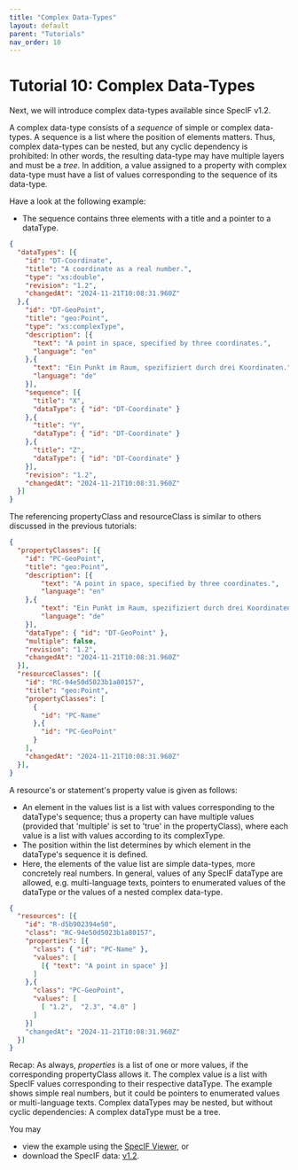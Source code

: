 ```yaml
---
title: "Complex Data-Types"
layout: default
parent: "Tutorials"
nav_order: 10
---
```


# Tutorial 10: Complex Data-Types

Next, we will introduce complex data-types available since SpecIF v1.2.

A complex data-type consists of a _sequence_ of simple or complex data-types. A sequence is a list where the position of elements matters.
Thus, complex data-types can be nested, but any cyclic dependency is prohibited: In other words, the resulting data-type may have multiple layers and must be a _tree_.
In addition, a value assigned to a property with complex data-type must have a list of values corresponding to the sequence of its data-type.

Have a look at the following example:
- The sequence contains three elements with a title and a pointer to a dataType.

```json
{
  "dataTypes": [{
    "id": "DT-Coordinate",
    "title": "A coordinate as a real number.",
    "type": "xs:double",
    "revision": "1.2",
    "changedAt": "2024-11-21T10:08:31.960Z"
  },{
    "id": "DT-GeoPoint",
    "title": "geo:Point",
    "type": "xs:complexType",
    "description": [{
      "text": "A point in space, specified by three coordinates.",
      "language": "en"
    },{
      "text": "Ein Punkt im Raum, spezifiziert durch drei Koordinaten.",
      "language": "de"
    }],
    "sequence": [{
      "title": "X",
      "dataType": { "id": "DT-Coordinate" }
    },{
      "title": "Y",
      "dataType": { "id": "DT-Coordinate" }
    },{
      "title": "Z",
      "dataType": { "id": "DT-Coordinate" }
    }],
    "revision": "1.2",
    "changedAt": "2024-11-21T10:08:31.960Z"
  }]
}
```

The referencing propertyClass and resourceClass is similar to others discussed in the previous tutorials:
```json
{
  "propertyClasses": [{
    "id": "PC-GeoPoint",
    "title": "geo:Point",
    "description": [{
        "text": "A point in space, specified by three coordinates.",
        "language": "en"
    },{
        "text": "Ein Punkt im Raum, spezifiziert durch drei Koordinaten.",
        "language": "de"
    }],
    "dataType": { "id": "DT-GeoPoint" },
    "multiple": false,
    "revision": "1.2",
    "changedAt": "2024-11-21T10:08:31.960Z"
  }],
  "resourceClasses": [{
    "id": "RC-94e50d5023b1a80157",
    "title": "geo:Point",
    "propertyClasses": [
      {
        "id": "PC-Name"
      },{
        "id": "PC-GeoPoint"
      }
    ],
    "changedAt": "2024-11-21T10:08:31.960Z"
  }],
}
```

A resource's or statement's property value is given as follows:
- An element in the values list is a list with values corresponding to the dataType's sequence; 
thus a property can have multiple values (provided that 'multiple' is set to 'true' in the propertyClass), where each value is a list with values according to its complexType.
- The position within the list determines by which element in the dataType's sequence it is defined.
- Here, the elements of the value list are simple data-types, more concretely real numbers. 
In general, values of any SpecIF dataType are allowed, e.g. multi-language texts, pointers to enumerated values of the dataType or the values of a nested complex data-type. 

```json
{
  "resources": [{
    "id": "R-d5b902394e50",
    "class": "RC-94e50d5023b1a80157",
    "properties": [{
      "class": { "id": "PC-Name" },
      "values": [
        [{ "text": "A point in space" }]
      ]
    },{
      "class": "PC-GeoPoint",
      "values": [
        [ "1.2",  "2.3", "4.0" ]
      ]
    }]
    "changedAt": "2024-11-21T10:08:31.960Z"
  }]
}
```

Recap: As always, _properties_ is a list of one or more values, if the corresponding propertyClass allows it.
The complex value is a list with SpecIF values corresponding to their respective dataType. 
The example shows simple real numbers, but it could be pointers to enumerated values or multi-language texts.
Complex dataTypes may be nested, but without cyclic dependencies: A complex dataType must be a tree.

You may 
- view the example using the <a href="https://specif.de/v1.2/apps/view.html#import=https://specif.de/examples/v1.2/10_Complex-DataType.specif" target="_blank">SpecIF Viewer</a>, or
- download the SpecIF data: <a href="https://specif.de/examples/v1.2/10_Complex-DataType.specif">v1.2</a>.

<!-- The SpecIF Editor and Viewer supporting v1.2 with complex data types is still in development. -->
